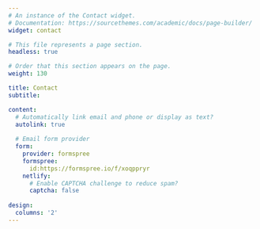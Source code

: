 ```yaml
---
# An instance of the Contact widget.
# Documentation: https://sourcethemes.com/academic/docs/page-builder/
widget: contact

# This file represents a page section.
headless: true

# Order that this section appears on the page.
weight: 130

title: Contact
subtitle:

content:
  # Automatically link email and phone or display as text?
  autolink: true
  
  # Email form provider
  form:
    provider: formspree
    formspree:
      id:https://formspree.io/f/xoqppryr
    netlify:
      # Enable CAPTCHA challenge to reduce spam?
      captcha: false
  
design:
  columns: '2'
---
```

